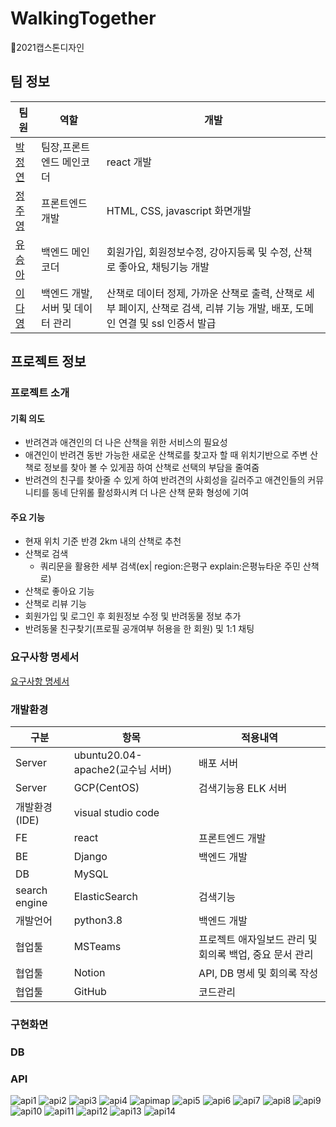 # WalkingTogether
🐶2021캡스톤디자인
## 팀 정보
|팀원|역할|개발|
|---|---|---|
|[박정연](https://github.com/jeongyeon-park)|팀장,프론트엔드 메인코더|react 개발|
|[정주영](https://github.com/jyj544)|프론트엔드 개발|HTML, CSS, javascript 화면개발|
|[유승아](https://github.com/SeungAh-Yoo99)|백엔드 메인코더|회원가입, 회원정보수정, 강아지등록 및 수정, 산책로 좋아요, 채팅기능 개발|
|[이다영](https://github.com/youngDaLee)|백엔드 개발, 서버 및 데이터 관리|산책로 데이터 정제, 가까운 산책로 출력, 산책로 세부 페이지, 산책로 검색, 리뷰 기능 개발, 배포, 도메인 연결 및 ssl 인증서 발급|
## 프로젝트 정보
### 프로젝트 소개
#### 기획 의도
- 반려견과 애견인의 더 나은 산책을 위한 서비스의 필요성
- 애견인이 반려견 동반 가능한 새로운 산책로를 찾고자 할 때 위치기반으로 주변 산책로 정보를 찾아 볼 수 있게끔 하여 산책로 선택의 부담을 줄여줌
- 반려견의 친구를 찾아줄 수 있게 하여 반려견의 사회성을 길러주고 애견인들의 커뮤니티를 동네 단위롤 활성화시켜 더 나은 산책 문화 형성에 기여
#### 주요 기능
- 현재 위치 기준 반경 2km 내의 산책로 추천
- 산책로 검색
  - 쿼리문을 활용한 세부 검색(ex| region:은평구 explain:은평뉴타운 주민 산책로)
- 산책로 좋아요 기능
- 산책로 리뷰 기능
- 회원가입 및 로그인 후 회원정보 수정 및 반려동물 정보 추가
- 반려동물 친구찾기(프로필 공개여부 허용을 한 회원) 및 1:1 채팅
### 요구사항 명세서
[요구사항 명세서](docs/요구사항%20명세서%20졸프v2.docx)
### 개발환경
|구분|항목|적용내역|
|---|---|---|
|Server|ubuntu20.04-apache2(교수님 서버)|배포 서버|
|Server|GCP(CentOS)|검색기능용 ELK 서버|
|개발환경(IDE)|visual studio code||
|FE|react|프론트엔드 개발|
|BE|Django|백엔드 개발|
|DB|MySQL||
|search engine|ElasticSearch|검색기능|
|개발언어|python3.8|백엔드 개발|
|협업툴|MSTeams|프로젝트 애자일보드 관리 및 회의록 백업, 중요 문서 관리|
|협업툴|Notion|API, DB 명세 및 회의록 작성|
|협업툴|GitHub|코드관리|


### 구현화면


### DB

### API
![api1](docs/img/api_1.png)
![api2](docs/img/api_2.png)
![api3](docs/img/api_3.png)
![api4](docs/img/api_4.png)
![apimap](docs/img/api_map.png)
![api5](docs/img/api_5.png)
![api6](docs/img/api_6.png)
![api7](docs/img/api_7.png)
![api8](docs/img/api_8.png)
![api9](docs/img/api_9.png)
![api10](docs/img/api_10.png)
![api11](docs/img/api_11.png)
![api12](docs/img/api_12.png)
![api13](docs/img/api_13.png)
![api14](docs/img/api_14.png)
